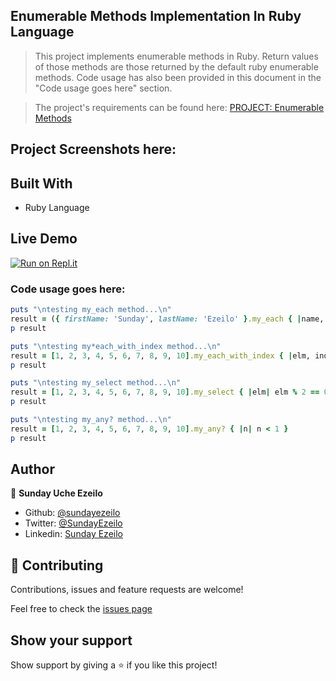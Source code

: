 ## Enumerable Methods Implementation In Ruby Language

> This project implements enumerable methods in Ruby. Return values of those methods are those returned by the default ruby enumerable methods. Code usage has also been provided in this document in the "Code usage goes here" section.

> The project's requirements can be found here: [PROJECT: Enumerable Methods](https://github.com/TheOdinProject/curriculum/blob/master/ruby_programming/archive/basic_ruby/project_advanced_building_blocks.md#project-2-enumerable-methods)

## Project Screenshots here:

## Built With

- Ruby Language

## Live Demo

[![Run on Repl.it](https://repl.it/badge/github/ezeilo-su/enumerable_methods_in_ruby)](https://repl.it/github/ezeilo-su/enumerable_methods_in_ruby)

### Code usage goes here:

```Ruby
puts "\ntesting my_each method...\n"
result = ({ firstName: 'Sunday', lastName: 'Ezeilo' }.my_each { |name, val| puts "#{name}: #{val}" })
p result

puts "\ntesting my*each_with_index method...\n"
result = [1, 2, 3, 4, 5, 6, 7, 8, 9, 10].my_each_with_index { |elm, ind| puts "index*#{ind}: #{elm}" }
p result

puts "\ntesting my_select method...\n"
result = [1, 2, 3, 4, 5, 6, 7, 8, 9, 10].my_select { |elm| elm % 2 == 0 }
p result

puts "\ntesting my_any? method...\n"
result = [1, 2, 3, 4, 5, 6, 7, 8, 9, 10].my_any? { |n| n < 1 }
p result
```

## Author

👤 **Sunday Uche Ezeilo**

- Github: [@sundayezeilo](https://github.com/ezeilo-su)
- Twitter: [@SundayEzeilo](https://twitter.com/SundayEzeilo)
- Linkedin: [Sunday Ezeilo](https://www.linkedin.com/in/sunday-ezeilo-a6a67664/)

## 🤝 Contributing

Contributions, issues and feature requests are welcome!

Feel free to check the [issues page](https://github.com/ezeilo-su/enumerable_methods_in_ruby/issues)

## Show your support

Show support by giving a ⭐️ if you like this project!
